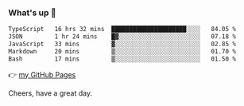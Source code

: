 ### What's up 👋

<!--START_SECTION:waka-->

```txt
TypeScript   16 hrs 32 mins  █████████████████████░░░░   84.05 %
JSON         1 hr 24 mins    █▓░░░░░░░░░░░░░░░░░░░░░░░   07.18 %
JavaScript   33 mins         ▓░░░░░░░░░░░░░░░░░░░░░░░░   02.85 %
Markdown     20 mins         ▒░░░░░░░░░░░░░░░░░░░░░░░░   01.70 %
Bash         17 mins         ▒░░░░░░░░░░░░░░░░░░░░░░░░   01.50 %
```

<!--END_SECTION:waka-->

👉 [my GitHub Pages](https://ykzhukian.github.io)

Cheers, have a great day.

